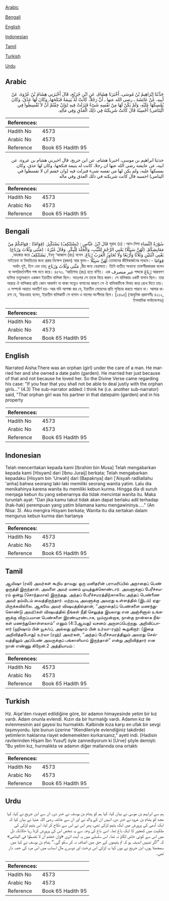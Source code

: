 [Arabic](#arabic)

[Bengali](#bengali)

[English](#english)

[Indonesian](#indonesian)

[Tamil](#tamil)

[Turkish](#turkish)

[Urdu](#urdu)

## Arabic


<div dir="rtl" lang="ar" style={{fontSize:'larger',backgroundColor:'#f8f9fa',padding:20}}>
حَدَّثَنَا إِبْرَاهِيمُ بْنُ مُوسَى، أَخْبَرَنَا هِشَامٌ، عَنِ ابْنِ جُرَيْجٍ، قَالَ أَخْبَرَنِي هِشَامُ بْنُ عُرْوَةَ، عَنْ أَبِيهِ، عَنْ عَائِشَةَ ـ رضى الله عنها ـ أَنَّ رَجُلاً، كَانَتْ لَهُ يَتِيمَةٌ فَنَكَحَهَا، وَكَانَ لَهَا عَذْقٌ، وَكَانَ يُمْسِكُهَا عَلَيْهِ، وَلَمْ يَكُنْ لَهَا مِنْ نَفْسِهِ شَىْءٌ فَنَزَلَتْ فِيهِ ‏(‏وَإِنْ خِفْتُمْ أَنْ لاَ تُقْسِطُوا فِي الْيَتَامَى‏)‏ أَحْسِبُهُ قَالَ كَانَتْ شَرِيكَتَهُ فِي ذَلِكَ الْعَذْقِ وَفِي مَالِهِ‏.‏
</div>
<div style={{backgroundColor:'#f8f9fa',padding:20, marginBottom: 10}}><table> <thead> <tr> <th>References:</th> <th></th> </tr> </thead> <tbody><tr><td>Hadith No</td><td>4573</td></tr><tr><td>Arabic No</td><td>4573</td></tr><tr><td>Reference</td><td>Book 65 Hadith 95</td></tr></tbody></table></div>


<div dir="rtl" lang="ar" style={{fontSize:'larger',backgroundColor:'#f8f9fa',padding:20}}>
حدثنا ابراهيم بن موسى، اخبرنا هشام، عن ابن جريج، قال اخبرني هشام بن عروة، عن ابيه، عن عايشة رضى الله عنها ان رجلا، كانت له يتيمة فنكحها، وكان لها عذق، وكان يمسكها عليه، ولم يكن لها من نفسه شىء فنزلت فيه (وان خفتم ان لا تقسطوا في اليتامى) احسبه قال كانت شريكته في ذلك العذق وفي ماله
</div>
<div style={{backgroundColor:'#f8f9fa',padding:20, marginBottom: 10}}><table> <thead> <tr> <th>References:</th> <th></th> </tr> </thead> <tbody><tr><td>Hadith No</td><td>4573</td></tr><tr><td>Arabic No</td><td>4573</td></tr><tr><td>Reference</td><td>Book 65 Hadith 95</td></tr></tbody></table></div>

## Bengali


<div dir="rtl" lang="bn" style={{fontSize:'larger',backgroundColor:'#f8f9fa',padding:20}}>
سُوْرَةُ النِّسَاءِ সূরাহ (৪) : আন-নিসা قَالَ ابْنُ عَبَّاسٍ : (يَسْتَنْكِفُ) يَسْتَكْبِرُ. (قِوَامًا) : قِوَامُكُمْ مِنْ مَعَايِشِكُمْ. (لَهُنَّ سَبِيْلًا) يَعْنِي الرَّجْمَ لِلثَّيِّبِ، وَالْجَلْدَ لِلْبِكْرِ. وَقَالَ غَيْرُهُ : (مَثْنَى وَثُلَاثَ وَرُبَاع) يَعْنِي اثْنَتَيْنِ وَثَلَاثًا وَأَرْبَعًا وَلَا تُجَاوِزُ الْعَرَبُ رُبَاعَ. ইবনু ‘আব্বাস (রাঃ) বলেন, يَسْتَنْكِفُ অহঙ্কার করে, قِوَامًا -তোমাদের জীবিকার্জনের মাধ্যম। لَهُنَّ سَبِيْلًا -সাইয়েবা বা বিবাহিতার জন্য প্রস্তর নিক্ষেপ (রজম) আর কুমারীর জন্য বেত্রাঘাত। তিনি ব্যতীত অন্যান্য তাফসীরকারক বলেন, مَثْنَى وَثُلَاثَ وَرُبَاع অর্থাৎ দুই, তিন এবং চার; আরবগণ رُبَاعَ শব্দকে غير منصرف বা অপরিবর্তনশীল শব্দ মনে করে। ৪৫৭৩. ‘আয়িশাহ (রাঃ) হতে বর্ণিত। এক ব্যক্তির তত্ত্বাবধানে একজন ইয়াতীম বালিকা ছিল। অতঃপর সে তাকে বিয়ে করল। সে বালিকার একটি বাগান ছিল। তার অন্তরে ঐ বালিকার প্রতি কোন আকর্ষণ না থাকা সত্ত্বেও বাগানের কারণে সে ঐ বালিকাটিকে বিবাহ করে রেখে দিতে চায়। এ সম্পর্কে আয়াত অবতীর্ণ হয়- আর যদি আশঙ্কা কর যে, ইয়াতীম মেয়েদের প্রতি সুবিচার করতে পারবে না। আমার ধারণা যে, ‘উরওয়াহ বলেন, ইয়াতীম বালিকাটি সে বাগান ও মালের অংশীদার ছিল। [২৪৯৪] (আধুনিক প্রকাশনীঃ ৪২১২, ইসলামিক ফাউন্ডেশনঃ)
</div>
<div style={{backgroundColor:'#f8f9fa',padding:20, marginBottom: 10}}><table> <thead> <tr> <th>References:</th> <th></th> </tr> </thead> <tbody><tr><td>Hadith No</td><td>4573</td></tr><tr><td>Arabic No</td><td>4573</td></tr><tr><td>Reference</td><td>Book 65 Hadith 95</td></tr></tbody></table></div>

## English


<div dir="ltr" lang="en" style={{fontSize:'larger',backgroundColor:'#f8f9fa',padding:20}}>
Narrated Aisha:There was an orphan (girl) under the care of a man. He married her and she owned a date palm (garden). He married her just because of that and not because he loved her. So the Divine Verse came regarding his case: "If you fear that you shall not be able to deal justly with the orphan girls..." (4.3) The sub-narrator added: I think he (i.e. another sub-narrator) said, "That orphan girl was his partner in that datepalm (garden) and in his property
</div>
<div style={{backgroundColor:'#f8f9fa',padding:20, marginBottom: 10}}><table> <thead> <tr> <th>References:</th> <th></th> </tr> </thead> <tbody><tr><td>Hadith No</td><td>4573</td></tr><tr><td>Arabic No</td><td>4573</td></tr><tr><td>Reference</td><td>Book 65 Hadith 95</td></tr></tbody></table></div>

## Indonesian


<div dir="ltr" lang="id" style={{fontSize:'larger',backgroundColor:'#f8f9fa',padding:20}}>
Telah menceritakan kepada kami [Ibrahim bin Musa] Telah mengabarkan kepada kami [Hisyam] dari [Ibnu Juraij] berkata; Telah mengabarkan kepadaku [Hisyam bin 'Urwah] dari [Bapaknya] dari ['Aisyah radliallahu 'anha] bahwa seorang laki-laki memiliki seorang wanita yatim. Lalu dia menikahinya karena wanita itu memiliki kebun kurma. Hingga dia di suruh menjaga kebun itu yang sebenarnya dia tidak mencintai wanita itu. Maka turunlah ayat: "Dan jika kamu takut tidak akan dapat berlaku adil terhadap (hak-hak) perempuan yang yatim bilamana kamu mengawininya….." (An Nisa: 3). Aku mengira Hisyam berkata; Wanita itu dia sertakan dalam mengurus kebun kurma dan hartanya
</div>
<div style={{backgroundColor:'#f8f9fa',padding:20, marginBottom: 10}}><table> <thead> <tr> <th>References:</th> <th></th> </tr> </thead> <tbody><tr><td>Hadith No</td><td>4573</td></tr><tr><td>Arabic No</td><td>4573</td></tr><tr><td>Reference</td><td>Book 65 Hadith 95</td></tr></tbody></table></div>

## Tamil


<div dir="ltr" lang="ta" style={{fontSize:'larger',backgroundColor:'#f8f9fa',padding:20}}>
ஆயிஷா (ரலி) அவர்கள் கூறிய தாவது: ஒரு மனிதரின் பராமரிப்பில் அநாதைப் பெண் ஒருத்தி இருந்தாள். அவளை அவர் மணம் முடித்துக்கொண்டார். அவளுக்குப் பேரீச்சமரம் ஒன்று (சொந்தமாக) இருந்தது. அந்தப் பேரீச்சமரத்திற்காகவே அந்தப் பெண்ணை அவர் தம்மிடம் வைத்திருந்தார். மற்றபடி அவளுக்கு அவரது உள்ளத்தில் (இடம்) ஏதுமிருக்கவில்லை. ஆகவே அவர் விஷயத்தில்தான், “அநாதை(ப் பெண்களை மணந்துகொண்டு அவர்)கள் விஷயத்தில் நீங்கள் நீதி செலுத்த இயலாது என அஞ்சினால் உங்களுக்கு விருப்பமான பெண்களை இரண்டிரண்டாக, மும்மூன்றாக, நான்கு நான்காக நீங்கள் மணந்துகொள்ளலாம்” எனும் (4:3ஆவது) வசனம் அருளப்பெற்றது. அறிவிப்பாளர் (ஹிஷாம் பின் யூசுஃப், அல்லது ஹிஷாம் பின் உர்வா-ரஹ்) கூறுகிறார்: (இதை அறிவித்தபோது) உர்வா (ரஹ்) அவர்கள், “அந்தப் பேரீச்சமரத்திலும் அவரது செல்வத்திலும் அப்பெண் அவருக்குப் பங்காளியாய் இருந்தாள்” என்று அறிவித்தார் என நான் எண்ணு கிறேன்.2 அத்தியாயம் :
</div>
<div style={{backgroundColor:'#f8f9fa',padding:20, marginBottom: 10}}><table> <thead> <tr> <th>References:</th> <th></th> </tr> </thead> <tbody><tr><td>Hadith No</td><td>4573</td></tr><tr><td>Arabic No</td><td>4573</td></tr><tr><td>Reference</td><td>Book 65 Hadith 95</td></tr></tbody></table></div>

## Turkish


<div dir="ltr" lang="tr" style={{fontSize:'larger',backgroundColor:'#f8f9fa',padding:20}}>
Hz. Aişe'den rivayet edildiğine göre, bir adamın himayesinde yetim bir kız vardı. Adam onunla evlendi. Kızın da bir hurmalığı vardı. Adamın kız ile evlenmesinin asıl gayesi bu hurmalıktı. Kalbinde kıza karşı en ufak bir sevgi taşımıyordu. İşte bunun üzerine "(Kendileriyle evlendiğiniz takdirde) yetimlerin haklarına riayet edememekten korkarsanız," ayeti indi. [Hadisin ravilerinden Hişam İbn Yusuf] öyle zannediyorum ki [Urve] şöyle demişti: "Bu yetim kız, hurmalıkta ve adamın diğer mallarında ona ortaktı
</div>
<div style={{backgroundColor:'#f8f9fa',padding:20, marginBottom: 10}}><table> <thead> <tr> <th>References:</th> <th></th> </tr> </thead> <tbody><tr><td>Hadith No</td><td>4573</td></tr><tr><td>Arabic No</td><td>4573</td></tr><tr><td>Reference</td><td>Book 65 Hadith 95</td></tr></tbody></table></div>

## Urdu


<div dir="rtl" lang="ur" style={{fontSize:'larger',backgroundColor:'#f8f9fa',padding:20}}>
ہم سے ابراہیم بن موسیٰ نے بیان کیا، کہا ہم کو ہشام بن یوسف نے خبر دی، ان سے ابن جریج نے کہا، کہا مجھ کو ہشام بن عروہ نے خبر دی، انہیں ان کے والد نے اور ان سے عائشہ رضی اللہ عنہا نے بیان کیا کہ ایک آدمی کی پرورش میں ایک یتیم لڑکی تھی، پھر اس نے اس سے نکاح کر لیا، اس یتیم لڑکی کی ملکیت میں کھجور کا ایک باغ تھا۔ اسی باغ کی وجہ سے یہ شخص اس کی پرورش کرتا رہا حالانکہ دل میں اس سے کوئی خاص لگاؤ نہ تھا۔ اس سلسلے میں یہ آیت اتری «وإن خفتم أن لا تقسطوا في اليتامى‏» کہ ”اگر تمہیں اندیشہ ہو کہ تم یتیموں کے حق میں انصاف نہ کر سکو گے۔“ ہشام بن یوسف نے کہا میں سمجھتا ہوں، ابن جریج نے یوں کہا یہ لڑکی اس درخت اور دوسرے مال اسباب میں اس مرد کی حصہ دار تھی۔
</div>
<div style={{backgroundColor:'#f8f9fa',padding:20, marginBottom: 10}}><table> <thead> <tr> <th>References:</th> <th></th> </tr> </thead> <tbody><tr><td>Hadith No</td><td>4573</td></tr><tr><td>Arabic No</td><td>4573</td></tr><tr><td>Reference</td><td>Book 65 Hadith 95</td></tr></tbody></table></div>
